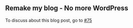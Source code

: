 ## Remake my blog - No more WordPress

To discuss about this blog post, go to [#75](https://github.com/ngxson/blog-comments/issues/75)

<!-- {"issue":75} -->